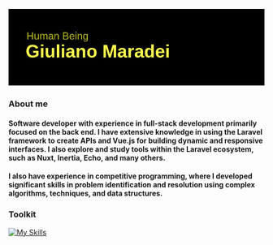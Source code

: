 ![Cabeçalho](https://github.com/giulianomaradei/giulianomaradei/blob/cb68875d1742dc32a3f94c9249a0e17cd51a8d86/header.png)

### About me

#### Software developer with experience in full-stack development primarily focused on the back end. I have extensive knowledge in using the Laravel framework to create APIs and Vue.js for building dynamic and responsive interfaces. I also explore and study tools within the Laravel ecosystem, such as Nuxt, Inertia, Echo, and many others.
#### I also have experience in competitive programming, where I developed significant skills in problem identification and resolution using complex algorithms, techniques, and data structures.

### Toolkit

[![My Skills](https://skillicons.dev/icons?i=laravel,vue,nuxtjs,ts,js,php,docker,mysql,linux,cpp,java)](https://skillicons.dev)
